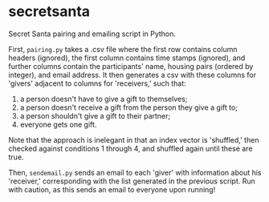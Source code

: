 # secretsanta
Secret Santa pairing and emailing script in Python. 

First, `pairing.py` takes a .csv file where the first row contains column headers (ignored), the first column contains time stamps (ignored), and further columns contain the participants' name, housing pairs (ordered by integer), and email address. It then generates a csv with these columns for 'givers' adjacent to columns for 'receivers,' such that:

1. a person doesn't have to give a gift to themselves;
2. a person doesn't receive a gift from the person they give a gift to; 
3. a person shouldn't give a gift to their partner; 
4. everyone gets one gift. 


Note that the approach is inelegant in that an index vector is 'shuffled,' then checked against conditions 1 through 4, and shuffled again until these are true. 

Then, `sendemail.py` sends an email to each 'giver' with information about his 'receiver,' corresponding with the list generated in the previous script. Run with caution, as this sends an email to everyone upon running!  
